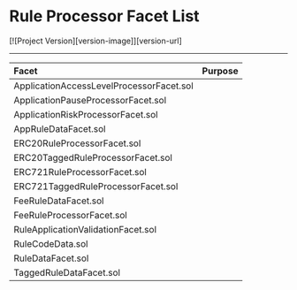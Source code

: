 # Rule Processor Facet List 
[![Project Version][version-image]][version-url]

---

| Facet | Purpose |
|:-|:-| 
| ApplicationAccessLevelProcessorFacet.sol | |
| ApplicationPauseProcessorFacet.sol | |
| ApplicationRiskProcessorFacet.sol | |
| AppRuleDataFacet.sol | |
| ERC20RuleProcessorFacet.sol | |
| ERC20TaggedRuleProcessorFacet.sol | |
| ERC721RuleProcessorFacet.sol | |
| ERC721TaggedRuleProcessorFacet.sol | |
| FeeRuleDataFacet.sol | |
| FeeRuleProcessorFacet.sol | |
| RuleApplicationValidationFacet.sol | |
| RuleCodeData.sol | |
| RuleDataFacet.sol | |
| TaggedRuleDataFacet.sol | |